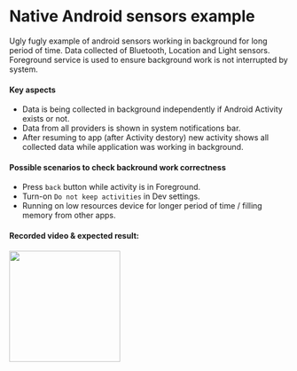 # Native Android sensors example

Ugly fugly example of android sensors working in background for long period of time. 
Data collected of Bluetooth, Location and Light sensors. 
Foreground service is used to ensure background work is not interrupted by system.

#### Key aspects
 - Data is being collected in background independently if Android Activity exists or not.
 - Data from all providers is shown in system notifications bar.
 - After resuming to app (after Activity destory) new activity shows all collected data while application was working in background.
 
#### Possible scenarios to check backround work correctness
 - Press `back` button while activity is in Foreground.
 - Turn-on `Do not keep activities` in Dev settings.
 - Running on low resources device for longer period of time / filling memory from other apps.

#### Recorded video & expected result:
<img src="https://github.com/audkar/native_android_sensors/raw/master/app_record.gif" width="200" />
